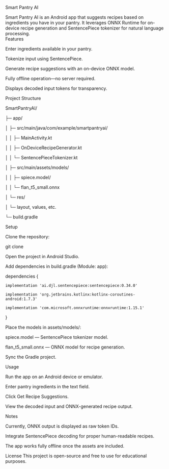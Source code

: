 Smart Pantry AI

Smart Pantry AI is an Android app that suggests recipes based on ingredients you have in your pantry. It leverages ONNX Runtime for on-device recipe generation and SentencePiece tokenizer for natural language processing.
\
Features

Enter ingredients available in your pantry.

Tokenize input using SentencePiece.

Generate recipe suggestions with an on-device ONNX model.

Fully offline operation—no server required.

Displays decoded input tokens for transparency.

Project Structure

SmartPantryAI/

├─ app/

│  ├─ src/main/java/com/example/smartpantryai/

│  │  ├─ MainActivity.kt

│  │  ├─ OnDeviceRecipeGenerator.kt

│  │  └─ SentencePieceTokenizer.kt

│  ├─ src/main/assets/models/

│  │  ├─ spiece.model/

│  │  └─ flan_t5_small.onnx

│  └─ res/

│     └─ layout, values, etc.

└─ build.gradle

Setup

Clone the repository:

git clone <repository-url>

Open the project in Android Studio.

Add dependencies in build.gradle (Module: app):

dependencies {

    implementation 'ai.djl.sentencepiece:sentencepiece:0.34.0'
    
    implementation 'org.jetbrains.kotlinx:kotlinx-coroutines-android:1.7.3'
    
    implementation 'com.microsoft.onnxruntime:onnxruntime:1.15.1'
    
}

Place the models in assets/models/:

spiece.model — SentencePiece tokenizer model.

flan_t5_small.onnx — ONNX model for recipe generation.

Sync the Gradle project.

Usage

Run the app on an Android device or emulator.

Enter pantry ingredients in the text field.

Click Get Recipe Suggestions.

View the decoded input and ONNX-generated recipe output.

Notes

Currently, ONNX output is displayed as raw token IDs.

Integrate SentencePiece decoding for proper human-readable recipes.

The app works fully offline once the assets are included.

License
This project is open-source and free to use for educational purposes.
